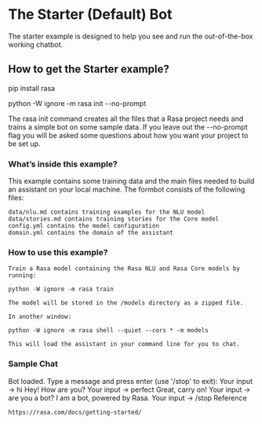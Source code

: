 # The Starter (Default) Bot

The starter example is designed to help you see and run the out-of-the-box working chatbot.

## How to get the Starter example?

pip install rasa

python -W ignore -m rasa init --no-prompt

The rasa init command creates all the files that a Rasa project needs and trains a simple bot on some sample data. If you leave out the --no-prompt flag you will be asked some questions about how you want your project to be set up.


### What’s inside this example?

This example contains some training data and the main files needed to build an assistant on your local machine. The formbot consists of the following files:

    data/nlu.md contains training examples for the NLU model
    data/stories.md contains training stories for the Core model
    config.yml contains the model configuration
    domain.yml contains the domain of the assistant
       

### How to use this example?    

    Train a Rasa model containing the Rasa NLU and Rasa Core models by running:

    python -W ignore -m rasa train

    The model will be stored in the /models directory as a zipped file.

    In another window:

    python -W ignore -m rasa shell --quiet --cors * -m models 

    This will load the assistant in your command line for you to chat.
    

### Sample Chat   


Bot loaded. Type a message and press enter (use '/stop' to exit): Your input -> hi Hey! How are you? Your input -> perfect Great, carry on! Your input -> are you a bot? I am a bot, powered by Rasa. Your input -> /stop
Reference

    https://rasa.com/docs/getting-started/
